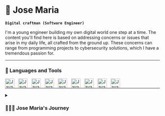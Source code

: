 # 🧞 Jose Maria

**`Digital craftman (Software Engineer)`**

​I'm a young engineer building my own digital world one step at a time. The content you'll find here is based on addressing concerns or issues that arise in my daily life, all crafted from the ground up. These concerns can range from programming projects to cybersecurity solutions, which I have a tremendous passion for.

---

### 🧰 Languages and Tools

<img align="left" alt="Java" width="30px" style="padding-right:10px;" src="https://cdn.jsdelivr.net/gh/devicons/devicon/icons/java/java-original.svg" />
<img align="left" alt="Java" width="30px" style="padding-right:10px;" src="https://cdn.jsdelivr.net/gh/devicons/devicon/icons/html5/html5-original.svg" />
<img align="left" alt="Java" width="30px" style="padding-right:10px;" src="https://cdn.jsdelivr.net/gh/devicons/devicon/icons/bash/bash-original.svg" />
<img align="left" alt="Java" width="30px" style="padding-right:10px;" src="https://cdn.jsdelivr.net/gh/devicons/devicon/icons/c/c-original.svg" />
<img align="left" alt="Java" width="30px" style="padding-right:10px;" 
src="https://cdn.jsdelivr.net/gh/devicons/devicon/icons/cplusplus/cplusplus-original.svg" />
<img align="left" alt="Java" width="30px" style="padding-right:10px;" 
src="https://cdn.jsdelivr.net/gh/devicons/devicon/icons/express/express-original-wordmark.svg" />
<img align="left" alt="Java" width="30px" style="padding-right:10px;" src="https://cdn.jsdelivr.net/gh/devicons/devicon/icons/linux/linux-original.svg" />
<img align="left" alt="Java" width="30px" style="padding-right:10px;" src="https://cdn.jsdelivr.net/gh/devicons/devicon/icons/nodejs/nodejs-original.svg" />
<img align="left" alt="Java" width="30px" style="padding-right:10px;" src="https://cdn.jsdelivr.net/gh/devicons/devicon/icons/python/python-original.svg" />

<br />

---

<details>

<summary><h3>👨🏻‍🎓 Jose Maria's Journey</h3></summary>
 Commencing my journey as a software engineering student, I harbored an immense passion for technology. Cybersecurity has always captivated me; from a tender age, I immersed myself in exploring the family computer, installing Kali Linux, and attempting to decipher our Wi-Fi password. Recently, I secured my inaugural role as a Linux/Windows Systems Administrator through an internship. During my leisure hours, I persist in extensive research within the realm of cybersecurity, acquainting myself with programming languages yet unexplored, and dedicating efforts to code virtually any conceptualization that emerges.

In the words of Eleanor Roosevelt, 'The future belongs to those who believe in the beauty of their dreams.'
</details>
